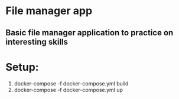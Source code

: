 # File manager app
## Basic file manager application to practice on interesting skills
# Setup:
1. docker-compose -f docker-compose.yml build
2. docker-compose -f docker-compose.yml up
